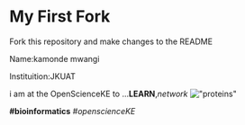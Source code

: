 # My First Fork
Fork this repository and make changes to the README

Name:kamonde mwangi

Instituition:JKUAT

i am at the OpenScienceKE to ...**LEARN**,_network_
!["proteins"](https://pbs.twimg.com/media/DjoJRB2X0AYluQW.jpg)

**#bioinformatics**
_#openscienceKE_
